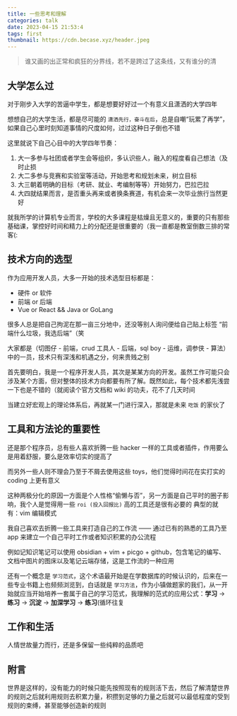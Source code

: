 ```yaml
---
title: 一些思考和理解
categories: talk
date: 2023-04-15 21:53:4
tags: first
thumbnail: https://cdn.becase.xyz/header.jpeg
---
```


> 谁又画的出正常和疯狂的分界线，若不是跨过了这条线，又有谁分的清

## 大学怎么过

对于刚步入大学的苦逼中学生，都是想要好好过一个有意义且潇洒的大学四年

想想自己的大学生活，都是尽可能的 `潇洒先行，奋斗在后`，总是自嘲“玩累了再学”，如果自己心里时刻知道事情的尺度如何，过过这种日子倒也不错

这里就说下自己心目中的大学四年节奏：
1. 大一多参与社团或者学生会等组织，多认识些人，融入的程度看自己想法（及时止损
2. 大二多参与竞赛和实验室等活动，开始思考和规划未来，树立目标
3. 大三朝着明确的目标（考研、就业、考编制等等）开始努力，巴拉巴拉
4. 大四就结果而言，是否重头再来或者换条赛道，有机会来一次毕业旅行当然更好

就我所学的计算机专业而言，学校的大多课程是枯燥且无意义的，重要的只有那些基础课，掌控好时间和精力上的分配还是很重要的（我一直都是教室倒数三排的常客(:

## 技术方向的选型

作为应用开发人员，大多一开始的技术选型目标都是：
- 硬件 or 软件
- 前端 or 后端
- Vue or React && Java or GoLang

很多人总是把自己拘泥在那一亩三分地中，还没等别人询问便给自己贴上标签 “前端什么垃圾，我选后端”（笑

大家都是（切图仔 - 前端，crud 工具人 - 后端，sql boy - 运维，调参侠 - 算法）中的一员，技术只有深浅和机遇之分，何来贵贱之别

首先要明白，我是一个程序开发人员，其次是某某方向的开发。虽然工作可能只会涉及某个方面，但对整体的技术方向都要有所了解。既然如此，每个技术都先浅尝一下也是不错的（就阅读个官方文档和 wiki 的功夫，花不了几天时间

当建立好宏观上的理论体系后，再就某一门进行深入，那就是未来 `吃饭` 的家伙了

## 工具和方法论的重要性

还是那个程序员，总有些人喜欢折腾一些 hacker 一样的工具或者插件，作用要么是用着舒服，要么是效率切实的提高了

而另外一些人则不理会乃至于不屑去使用这些 toys，他们觉得时间花在实打实的 coding 上更有意义

这种两极分化的原因一方面是个人性格“偷懒与否”，另一方面是自己平时的圈子影响，我个人是觉得用一些 `roi (投入回报比)` 高的工具还是很有必要的
典型的就有：vim 编辑模式

我自己喜欢去折腾一些工具来打造自己的工作流 —— 通过已有的熟悉的工具乃至 app 来建立一个自己平时工作或者知识积累的办公流程

例如记知识笔记可以使用 obsidian + vim + picgo + github，包含笔记的编写、文档中图片的图床以及笔记云端存储，这是工作流的一种应用

还有一个概念是 `学习范式`，这个术语最开始是在学数据库的时候认识的，后来在一些专业书籍上也频频浏览到，白话就是 `学习方法`，作为小镇做题家的我们，从一开始就应当开始培养一套属于自己的学习范式，我理解的范式的应用公式：**学习** -> **练习** -> **沉淀** -> **加深学习** -> **练习**(循环往复

## 工作和生活

人情世故量力而行，还是多保留一些纯粹的品质吧

## 附言

世界是这样的，没有能力的时候只能先按照现有的规则活下去，然后了解清楚世界的规则之后就利用规则去积累力量，积攒到足够的力量之后就可以最低程度的受到规则的束缚，甚至能够创造新的规则